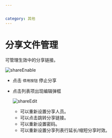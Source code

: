 ```yaml
---


category: 其他
---
```

# 分享文件管理

可管理生效中的分享链接。

![shareEnable](/images/shareEnable.png)
- 点击 `停用按钮` 停止分享

- 点击列表项出现编辑弹框
  
  ![shareEdit](/images/shareEdit.png)
  - 可以重新设置分享人员。
  - 可以点击跳转分享链接。
  - 可以重新设置密码。
  - 可以重新设置分享列表行延长/缩短分享时效。
